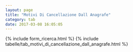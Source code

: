 ```yaml
---
layout: page
title: "Motivi Di Cancellazione Dall Anagrafe"
category: tab
date: 2017-03-08 16:05:05
---
```


{% include form_ricerca.html %}
{% include tabelle/tab_motivi_di_cancellazione_dall_anagrafe.html %}


